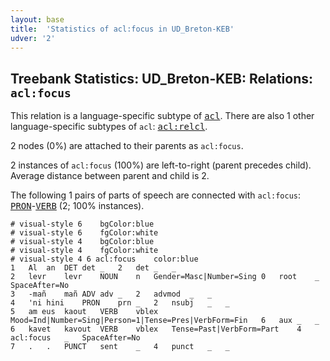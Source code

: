 ```yaml
---
layout: base
title:  'Statistics of acl:focus in UD_Breton-KEB'
udver: '2'
---
```


## Treebank Statistics: UD_Breton-KEB: Relations: `acl:focus`

This relation is a language-specific subtype of <tt><a href="br_keb-dep-acl.html">acl</a></tt>.
There are also 1 other language-specific subtypes of `acl`: <tt><a href="br_keb-dep-acl-relcl.html">acl:relcl</a></tt>.

2 nodes (0%) are attached to their parents as `acl:focus`.

2 instances of `acl:focus` (100%) are left-to-right (parent precedes child).
Average distance between parent and child is 2.

The following 1 pairs of parts of speech are connected with `acl:focus`: <tt><a href="br_keb-pos-PRON.html">PRON</a></tt>-<tt><a href="br_keb-pos-VERB.html">VERB</a></tt> (2; 100% instances).


~~~ conllu
# visual-style 6	bgColor:blue
# visual-style 6	fgColor:white
# visual-style 4	bgColor:blue
# visual-style 4	fgColor:white
# visual-style 4 6 acl:focus	color:blue
1	Al	an	DET	det	_	2	det	_	_
2	levr	levr	NOUN	n	Gender=Masc|Number=Sing	0	root	_	SpaceAfter=No
3	-mañ	mañ	ADV	adv	_	2	advmod	_	_
4	'ni	hini	PRON	prn	_	2	nsubj	_	_
5	am eus	kaout	VERB	vblex	Mood=Ind|Number=Sing|Person=1|Tense=Pres|VerbForm=Fin	6	aux	_	_
6	kavet	kavout	VERB	vblex	Tense=Past|VerbForm=Part	4	acl:focus	_	SpaceAfter=No
7	.	.	PUNCT	sent	_	4	punct	_	_

~~~



